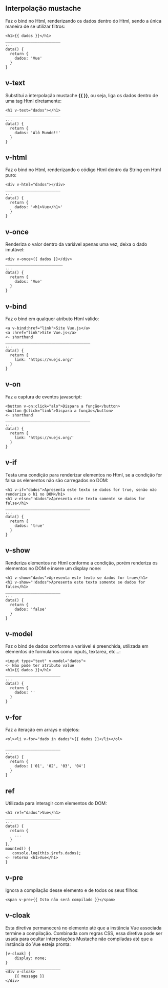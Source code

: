 ## Interpolação mustache
Faz o bind no Html, renderizando os dados dentro do Html, sendo a única maneira de se utilizar filtros:

    <h1>{{ dados }}</h1>
    ________________________
    ...
    data() {
      return {
        dados: 'Vue'
      }
    }

## v-text
Substitui a interpolação mustache **{{ }}**, ou seja, liga os dados dentro de uma tag Html diretamente:

    <h1 v-text="dados"></h1>
    ________________________
    ...
    data() {
      return {
        dados: 'Alô Mundo!!'
      }
    }
    
## v-html
Faz o bind no Html, renderizando o código Html dentro da String em Html puro:

    <div v-html="dados"></div>
    ________________________
    ...
    data() {
      return {
        dados: '<h1>Vue</h1>'
      }
    }
    
## v-once
Renderiza o valor dentro da variável apenas uma vez, deixa o dado imutável:

    <div v-once>{{ dados }}</div>
    _________________________
    ...
    data() {
      return {
        dados: 'Vue'
      }
    }    
    
## v-bind
Faz o bind em qualquer atributo Html válido:

    <a v-bind:href="link">Site Vue.js</a>
    <a :href="link">Site Vue.js</a>                                                    <- shorthand
    _____________________________________
    ...
    data() {
      return {
        link: 'https://vuejs.org/'
      }
    } 
    
## v-on
Faz a captura de eventos javascript:

    <button v-on:click="alo">Dispara a função</button>
    <button @click="link">Dispara a função</button>                                    <- shorthand
    _____________________________________
    ...
    data() {
      return {
        link: 'https://vuejs.org/'
      }
    } 
    
## v-if
Testa uma condição para renderizar elementos no Html, se a condição for falsa os elementos não são carregados no DOM:

    <h1 v-if="dados">Apresenta este texto se dados for true, senão não renderiza o h1 no DOM</h1>
    <h1 v-else="!dados">Apresenta este texto somente se dados for false</h1>
    _____________________________________
    ...
    data() {
      return {
        dados: 'true'
      }
    } 
    
## v-show
Renderiza elementos no Html conforme a condição, porém renderiza os elementos no DOM e insere um display none:

    <h1 v-show="dados">Apresenta este texto se dados for true</h1>
    <h1 v-show="!dados">Apresenta este texto somente se dados for false</h1>
    ________________________
    ...
    data() {
      return {
        dados: 'false'
      }
    }
    
## v-model
Faz o bind de dados conforme a variável é preenchida, utilizada em elementos de formulários como inputs, textarea, etc...:

    <input type="text" v-model="dados">                                                <- Não pode ter atributo value
    <h1>{{ dados }}</h1>
    ________________________
    ...
    data() {
      return {
        dados: ''
      }
    }
    
## v-for
Faz a iteração em arrays e objetos:

    <ol><li v-for="dado in dados">{{ dados }}</li></ol>
    
    ________________________
    ...
    data() {
      return {
        dados: ['01', '02', '03', '04']
      }
    }


## ref
Utilizada para interagir com elementos do DOM:
    
    <h1 ref="dados">Vue</h1>
    ________________________
    ...
    data() {
      return {
        ...
      }
    },
    mounted() {
       console.log(this.$refs.dados);                                               <- retorna <h1>Vue</h1>
    }
    
## v-pre
Ignora a compilação desse elemento e de todos os seus filhos:

    <span v-pre>{{ Isto não será compilado }}</span>
    
## v-cloak
Esta diretiva permanecerá no elemento até que a instância Vue associada termine a compilação. Combinada com regras CSS, essa diretiva pode ser usada para ocultar interpolações Mustache não compiladas até que a instância do Vue esteja pronta:

    [v-cloak] {
        display: none;
    }
    ________________________
    <div v-cloak>
        {{ message }}
    </div>

